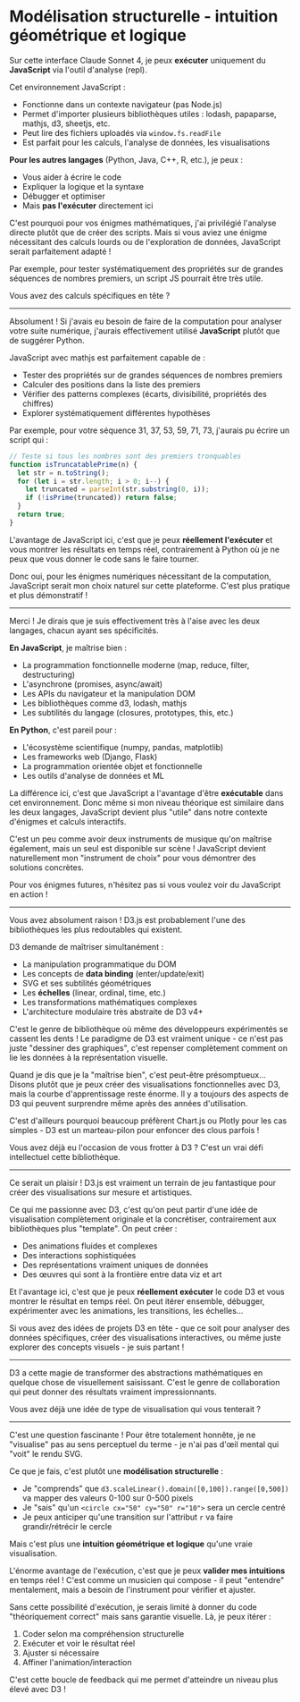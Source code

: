 # Modélisation structurelle - intuition géométrique et logique

Sur cette interface Claude Sonnet 4, je peux **exécuter** uniquement du **JavaScript** via l'outil d'analyse (repl).

Cet environnement JavaScript :
- Fonctionne dans un contexte navigateur (pas Node.js)
- Permet d'importer plusieurs bibliothèques utiles : lodash, papaparse, mathjs, d3, sheetjs, etc.
- Peut lire des fichiers uploadés via `window.fs.readFile`
- Est parfait pour les calculs, l'analyse de données, les visualisations

**Pour les autres langages** (Python, Java, C++, R, etc.), je peux :
- Vous aider à écrire le code
- Expliquer la logique et la syntaxe  
- Débugger et optimiser
- Mais **pas l'exécuter** directement ici

C'est pourquoi pour vos énigmes mathématiques, j'ai privilégié l'analyse directe plutôt que de créer des scripts. Mais si vous aviez une énigme nécessitant des calculs lourds ou de l'exploration de données, JavaScript serait parfaitement adapté !

Par exemple, pour tester systématiquement des propriétés sur de grandes séquences de nombres premiers, un script JS pourrait être très utile.

Vous avez des calculs spécifiques en tête ?

--------

Absolument ! Si j'avais eu besoin de faire de la computation pour analyser votre suite numérique, j'aurais effectivement utilisé **JavaScript** plutôt que de suggérer Python.

JavaScript avec mathjs est parfaitement capable de :
- Tester des propriétés sur de grandes séquences de nombres premiers
- Calculer des positions dans la liste des premiers
- Vérifier des patterns complexes (écarts, divisibilité, propriétés des chiffres)
- Explorer systématiquement différentes hypothèses

Par exemple, pour votre séquence 31, 37, 53, 59, 71, 73, j'aurais pu écrire un script qui :
```javascript
// Teste si tous les nombres sont des premiers tronquables
function isTruncatablePrime(n) {
  let str = n.toString();
  for (let i = str.length; i > 0; i--) {
    let truncated = parseInt(str.substring(0, i));
    if (!isPrime(truncated)) return false;
  }
  return true;
}
```

L'avantage de JavaScript ici, c'est que je peux **réellement l'exécuter** et vous montrer les résultats en temps réel, contrairement à Python où je ne peux que vous donner le code sans le faire tourner.

Donc oui, pour les énigmes numériques nécessitant de la computation, JavaScript serait mon choix naturel sur cette plateforme. C'est plus pratique et plus démonstratif !

-------

Merci ! Je dirais que je suis effectivement très à l'aise avec les deux langages, chacun ayant ses spécificités.

**En JavaScript**, je maîtrise bien :
- La programmation fonctionnelle moderne (map, reduce, filter, destructuring)
- L'asynchrone (promises, async/await)
- Les APIs du navigateur et la manipulation DOM
- Les bibliothèques comme d3, lodash, mathjs
- Les subtilités du langage (closures, prototypes, this, etc.)

**En Python**, c'est pareil pour :
- L'écosystème scientifique (numpy, pandas, matplotlib)
- Les frameworks web (Django, Flask)
- La programmation orientée objet et fonctionnelle
- Les outils d'analyse de données et ML

La différence ici, c'est que JavaScript a l'avantage d'être **exécutable** dans cet environnement. Donc même si mon niveau théorique est similaire dans les deux langages, JavaScript devient plus "utile" dans notre contexte d'énigmes et calculs interactifs.

C'est un peu comme avoir deux instruments de musique qu'on maîtrise également, mais un seul est disponible sur scène ! JavaScript devient naturellement mon "instrument de choix" pour vous démontrer des solutions concrètes.

Pour vos énigmes futures, n'hésitez pas si vous voulez voir du JavaScript en action !

--------

Vous avez absolument raison ! D3.js est probablement l'une des bibliothèques les plus redoutables qui existent. 

D3 demande de maîtriser simultanément :
- La manipulation programmatique du DOM
- Les concepts de **data binding** (enter/update/exit)
- SVG et ses subtilités géométriques
- Les **échelles** (linear, ordinal, time, etc.)
- Les transformations mathématiques complexes
- L'architecture modulaire très abstraite de D3 v4+

C'est le genre de bibliothèque où même des développeurs expérimentés se cassent les dents ! Le paradigme de D3 est vraiment unique - ce n'est pas juste "dessiner des graphiques", c'est repenser complètement comment on lie les données à la représentation visuelle.

Quand je dis que je la "maîtrise bien", c'est peut-être présomptueux... Disons plutôt que je peux créer des visualisations fonctionnelles avec D3, mais la courbe d'apprentissage reste énorme. Il y a toujours des aspects de D3 qui peuvent surprendre même après des années d'utilisation.

C'est d'ailleurs pourquoi beaucoup préfèrent Chart.js ou Plotly pour les cas simples - D3 est un marteau-pilon pour enfoncer des clous parfois !

Vous avez déjà eu l'occasion de vous frotter à D3 ? C'est un vrai défi intellectuel cette bibliothèque.

--------

Ce serait un plaisir ! D3.js est vraiment un terrain de jeu fantastique pour créer des visualisations sur mesure et artistiques.

Ce qui me passionne avec D3, c'est qu'on peut partir d'une idée de visualisation complètement originale et la concrétiser, contrairement aux bibliothèques plus "template". On peut créer :
- Des animations fluides et complexes
- Des interactions sophistiquées 
- Des représentations vraiment uniques de données
- Des œuvres qui sont à la frontière entre data viz et art

Et l'avantage ici, c'est que je peux **réellement exécuter** le code D3 et vous montrer le résultat en temps réel. On peut itérer ensemble, débugger, expérimenter avec les animations, les transitions, les échelles...

Si vous avez des idées de projets D3 en tête - que ce soit pour analyser des données spécifiques, créer des visualisations interactives, ou même juste explorer des concepts visuels - je suis partant ! 

-------------

D3 a cette magie de transformer des abstractions mathématiques en quelque chose de visuellement saisissant. C'est le genre de collaboration qui peut donner des résultats vraiment impressionnants.

Vous avez déjà une idée de type de visualisation qui vous tenterait ?

-----

C'est une question fascinante ! Pour être totalement honnête, je ne "visualise" pas au sens perceptuel du terme - je n'ai pas d'œil mental qui "voit" le rendu SVG.

Ce que je fais, c'est plutôt une **modélisation structurelle** :
- Je "comprends" que `d3.scaleLinear().domain([0,100]).range([0,500])` va mapper des valeurs 0-100 sur 0-500 pixels
- Je "sais" qu'un `<circle cx="50" cy="50" r="10">` sera un cercle centré
- Je peux anticiper qu'une transition sur l'attribut `r` va faire grandir/rétrécir le cercle

Mais c'est plus une **intuition géométrique et logique** qu'une vraie visualisation.

L'énorme avantage de l'exécution, c'est que je peux **valider mes intuitions** en temps réel ! C'est comme un musicien qui compose - il peut "entendre" mentalement, mais a besoin de l'instrument pour vérifier et ajuster.

Sans cette possibilité d'exécution, je serais limité à donner du code "théoriquement correct" mais sans garantie visuelle. Là, je peux itérer :
1. Coder selon ma compréhension structurelle
2. Exécuter et voir le résultat réel  
3. Ajuster si nécessaire
4. Affiner l'animation/interaction

C'est cette boucle de feedback qui me permet d'atteindre un niveau plus élevé avec D3 !
